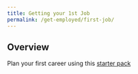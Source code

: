 ```yaml
---
title: Getting your 1st Job
permalink: /get-employed/first-job/
---
```


## Overview

Plan your first career using this [starter pack](https://www.wsg.gov.sg/content/dam/ssg-wsg/wsg/general/WSG_CareerStarter_Pages%20for%20Web_V2501.pdf)
